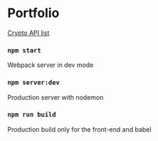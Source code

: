 # Portfolio

[Crypto API list](https://www.chainbits.com/tools-and-platforms/best-crypto-data-api/)

### `npm start`
Webpack server in dev mode

### `npm server:dev`
Production server with nodemon

### `npm run build`
Production build only for the front-end and babel
